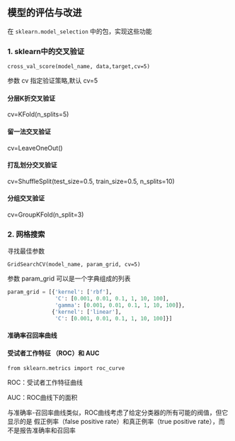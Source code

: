## 模型的评估与改进

在 `sklearn.model_selection` 中的包，实现这些功能

### 1. sklearn中的交叉验证

`cross_val_score(model_name, data,target,cv=5)`

参数 cv 指定验证策略,默认 cv=5



#### 分层K折交叉验证

cv=KFold(n_splits=5)

#### 留一法交叉验证

cv=LeaveOneOut()

#### 打乱划分交叉验证

cv=ShuffleSplit(test_size=0.5, train_size=0.5, n_splits=10)

#### 分组交叉验证

cv=GroupKFold(n_split=3)



### 2. 网格搜索

寻找最佳参数

`GridSearchCV(model_name, param_grid, cv=5)`

参数 param_grid 可以是一个字典组成的列表

```python
param_grid = [{'kernel': ['rbf'],
               'C': [0.001, 0.01, 0.1, 1, 10, 100],
               'gamma': [0.001, 0.01, 0.1, 1, 10, 100]},
              {'kernel': ['linear'],
               'C': [0.001, 0.01, 0.1, 1, 10, 100]}]
```



#### 准确率召回率曲线





#### 受试者工作特征 （ROC）和 AUC

`from sklearn.metrics import roc_curve`

ROC：受试者工作特征曲线

AUC：ROC曲线下的面积

与准确率-召回率曲线类似，ROC曲线考虑了给定分类器的所有可能的阀值，但它显示的是 假正例率（false positive rate）和真正例率（true positive rate），而不是报告准确率和召回率